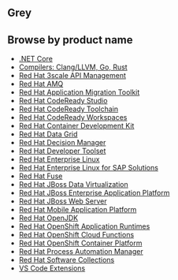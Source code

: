 <h2 class="rhddx-m-dark">Grey</h2>

  <div class="component pf-c-content rhd-c-all-products-list gray">
    <div class="pf-l-grid pf-m-gutter">
      <div class="pf-l-grid__item">
        <h2 class="pf-c-title">Browse by product name</h2>
      </div>
    </div>
    <ul>
      <li><a href="#">.NET Core</a></li>
      <li><a href="#">Compilers: Clang/LLVM, Go, Rust</a></li>
      <li><a href="#">Red Hat 3scale API Management</a></li>
      <li><a href="#">Red Hat AMQ</a></li>
      <li><a href="#">Red Hat Application Migration Toolkit</a></li>
      <li><a href="#">Red Hat CodeReady Studio</a></li>
      <li><a href="#">Red Hat CodeReady Toolchain</a></li>
      <li><a href="#">Red Hat CodeReady Workspaces</a></li>
      <li><a href="#">Red Hat Container Development Kit</a></li>
      <li><a href="#">Red Hat Data Grid</a></li>
      <li><a href="#">Red Hat Decision Manager</a></li>
      <li><a href="#">Red Hat Developer Toolset</a></li>
      <li><a href="#">Red Hat Enterprise Linux</a></li>
      <li><a href="#">Red Hat Enterprise Linux for SAP Solutions</a></li>
      <li><a href="#">Red Hat Fuse</a></li>
      <li><a href="#">Red Hat JBoss Data Virtualization</a></li>
      <li><a href="#">Red Hat JBoss Enterprise Application Platform</a></li>
      <li><a href="#">Red Hat JBoss Web Server</a></li>
      <li><a href="#">Red Hat Mobile Application Platform</a></li>
      <li><a href="#">Red Hat OpenJDK</a></li>
      <li><a href="#">Red Hat OpenShift Application Runtimes</a></li>
      <li><a href="#">Red Hat OpenShift Cloud Functions</a></li>
      <li><a href="#">Red Hat OpenShift Container Platform</a></li>
      <li><a href="#">Red Hat Process Automation Manager</a></li>
      <li><a href="#">Red Hat Software Collections</a></li>
      <li><a href="#">VS Code Extensions</a></li>
    </ul>
  </div>
